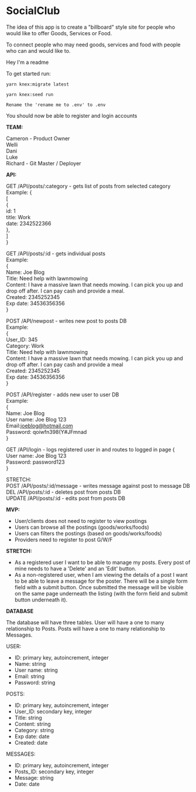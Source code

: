 # SocialClub
The idea of this app is to create a "billboard" style site for people who would like to offer Goods, Services or Food. 

To connect people who may need goods, services and food with people who can and would like to.

Hey I'm a readme

To get started run:
```
yarn knex:migrate latest
```
```
yarn knex:seed run
```
```
Rename the 'rename me to .env' to .env
```

You should now be able to register and login accounts

<strong>TEAM:</strong>

Cameron - Product Owner<br/>
Welli<br/>
Dani<br/>
Luke<br/>
Richard - Git Master / Deployer

<strong>API:</strong>

GET /API/posts/:category - gets list of posts from selected category<br/>
Example:
{ <br/>
  [ <br/>
    { <br/>
      id: 1 <br/>
      title: Work <br/>
      date: 2342522366 <br/>
     }, <br/>
   ] <br/>
 }<br/>   

GET /API/posts/:id - gets individual posts<br/>
Example:<br/>
{<br/>
  Name: Joe Blog<br/>
  Title: Need help with lawnmowing<br/>
  Content: I have a massive lawn that needs mowing. I can pick you up and drop off after. I can pay cash and provide a meal.<br/>
  Created: 2345252345<br/>
  Exp date: 34536356356<br/>
}<br/>

POST /API/newpost - writes new post to posts DB<br/>
Example:<br/>
{<br/>
  User_ID: 345<br/>
  Category: Work<br/>
  Title: Need help with lawnmowing<br/>
  Content: I have a massive lawn that needs mowing. I can pick you up and drop off after. I can pay cash and provide a meal<br/>
  Created: 2345252345<br/>
  Exp date: 34536356356 <br/>
}<br/>

POST /API/register - adds new user to user DB<br/>
Example:<br/>
{<br/>
  Name: Joe Blog<br/>
  User name: Joe Blog 123<br/>
  Email:joeblog@hotmail.com<br/>
  Password: qoiwfn398(Y#JFmnad<br/>
}<br/>

GET /API/login - logs registered user in and routes to logged in page
{<br/>
  User name: Joe Blog 123<br/>
  Password: password123  <br/>
}<br/>


STRETCH:<br/>
POST /API/posts/:id/message - writes message against post to message DB<br/>
DEL /API/posts/:id - deletes post from posts DB<br/>
UPDATE /API/posts/:id - edits post from posts DB 

<strong>MVP:</strong>

- User/clients does not need to register to view postings
- Users can browse all the postings (goods/works/foods)
- Users can filters the postings (based on goods/works/foods)
- Providers need to register to post G/W/F

<strong>STRETCH:</strong>

- As a registered user I want to be able to manage my posts. Every post of mine needs to have a 'Delete' and an 'Edit' button.
- As a non-registered user, when I am viewing the details of a post I want to be able to leave a message for the poster. There will be a single form field with a submit button. Once submitted the message will be visible on the same page underneath the listing (with the form field and submit button underneath it).

<strong>DATABASE</strong>

The database will have three tables.
User will have a one to many relationship to Posts.
Posts will have a one to many relationship to Messages.

USER:
- ID: primary key, autoincrement, integer
- Name: string
- User name: string
- Email: string
- Password: string

POSTS:
- ID: primary key, autoincrement, integer
- User_ID: secondary key, integer
- Title: string
- Content: string
- Category: string
- Exp date: date
- Created: date

MESSAGES:
- ID: primary key, autoincrement, integer
- Posts_ID: secondary key, integer
- Message: string
- Date: date
